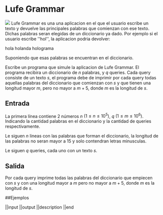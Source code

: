 # Lufe Grammar
![](union.jpg)
Lufe Grammar es una una aplicacion en el que el usuario escribe un texto y devuelve las principales palabras que comienzan con ese texto. Dichas palabras seran elegidas de un diccionario ya dado. Por ejemplo si el usuario escribe ''hol'', la aplicacion podria devolver:

hola
holanda
holograma

Suponiendo que esas palabras se encuentran en el diccionario.

Escribe un programa que simule la aplicacion de Lufe Grammar. El programa recibira un diccionario de $n$ palabras, y $q$ queries. Cada query consiste de un texto $s$, el programa debe de imprimir por cada query todas aquellas palabras del diccionario que comienzan con $s$ y que tienen una longitud mayor $m$, pero no mayor a $m+5$, donde $m$ es la longitud de $s$.

## Entrada

La primera línea contiene 2 números $n$ $(1 \leq n \leq 10^5)$, $q$ $(1 \leq m \leq 10^6)$. Indicando la cantidad palabras en el diccionario y la cantidad de queries respectivamente.

Le siguen $n$ lineas con las palabras que forman el diccionario, la longitud de las palabras no seran mayor a 15 y solo contendran letras minusculas.

Le siguen $q$ queries, cada uno con un texto $s$.

## Salida

Por cada query imprime todas las palabras del diccionario que empiecen con $s$ y con una longitud mayor a $m$ pero no mayor a $m+5$, donde $m$ es la longitud de $s$. 

##Ejemplos

||input
||output 
||description
||end